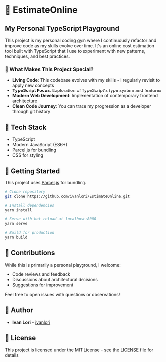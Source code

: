 # 🚀 EstimateOnline

## My Personal TypeScript Playground

This project is my personal coding gym where I continuously refactor and improve code as my skills evolve over time. It's an online cost estimation tool built with TypeScript that I use to experiment with new patterns, techniques, and best practices.

### 🧪 What Makes This Project Special?

- **Living Code**: This codebase evolves with my skills - I regularly revisit to apply new concepts
- **TypeScript Focus**: Exploration of TypeScript's type system and features
- **Modern Web Development**: Implementation of contemporary frontend architecture
- **Clean Code Journey**: You can trace my progression as a developer through git history

## 🔧 Tech Stack

- TypeScript
- Modern JavaScript (ES6+)
- Parcel.js for bundling
- CSS for styling

## 🚦 Getting Started

This project uses [Parcel.js](https://parceljs.org/getting_started.html) for bundling.

```bash
# Clone repository
git clone https://github.com/ivanlori/EstimateOnline.git

# Install dependencies
yarn install

# Serve with hot reload at localhost:8000
yarn serve

# Build for production
yarn build
```

## 🤝 Contributions

While this is primarily a personal playground, I welcome:

- Code reviews and feedback
- Discussions about architectural decisions
- Suggestions for improvement

Feel free to open issues with questions or observations!

## 👤 Author

- **Ivan Lori** - [ivanlori](https://github.com/ivanlori)

## 📝 License

This project is licensed under the MIT License - see the [LICENSE](LICENSE) file for details
